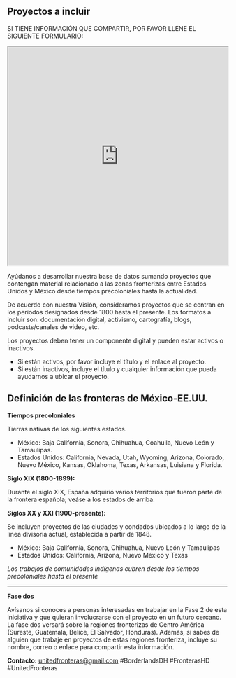 ## Proyectos a incluir

SI TIENE INFORMACIÓN QUE COMPARTIR, POR FAVOR LLENE EL SIGUIENTE FORMULARIO:

<iframe src="https://goo.gl/forms/mWNvJbvqC0lTPnCv1" width="100%" height="500" border="10"></iframe>


Ayúdanos a desarrollar nuestra base de datos sumando proyectos que contengan material relacionado a las
zonas fronterizas entre Estados Unidos y México desde tiempos precoloniales hasta la actualidad.

De acuerdo con nuestra Visión, consideramos proyectos  que se centran en los períodos designados desde
1800 hasta el presente. Los formatos a incluir son: documentación digital, activismo, cartografía,
blogs, podcasts/canales de video, etc.

Los proyectos deben tener un componente digital y pueden estar activos o inactivos.
- Si están activos, por favor incluye el título y el enlace al proyecto.
- Si están inactivos, incluye el título y cualquier información que pueda ayudarnos a ubicar el proyecto.

## Definición de las fronteras de México-EE.UU.

**Tiempos precoloniales**

Tierras nativas de los siguientes estados.

- México: Baja California, Sonora, Chihuahua, Coahuila, Nuevo León y Tamaulipas.
- Estados Unidos: California, Nevada, Utah, Wyoming, Arizona, Colorado,  Nuevo México, Kansas, Oklahoma,
Texas, Arkansas, Luisiana y Florida.

**Siglo XIX (1800-1899):**

Durante el siglo XIX, España adquirió varios territorios que fueron parte de la frontera española; veáse
a los estados de arriba.

**Siglos XX y XXI (1900-presente):**

Se incluyen proyectos de las ciudades y condados ubicados a lo largo de la línea divisoria actual,
establecida a partir de 1848.

- México: Baja California, Sonora, Chihuahua, Nuevo León y Tamaulipas
- Estados Unidos: California, Arizona, Nuevo México y Texas

*Los trabajos de comunidades indígenas cubren desde los tiempos precoloniales hasta el presente*

---------------------------------------------------------------------------------------------------
**Fase dos**

Avísanos si conoces a personas interesadas en trabajar en la Fase 2 de esta iniciativa y que quieran
involucrarse con el proyecto en un futuro cercano. La fase dos versará sobre la regiones fronterizas de
Centro América (Sureste, Guatemala, Belice, El Salvador, Honduras). Además, si sabes de alguien que
trabaje en proyectos de estas regiones fronteriza, incluye su nombre, correo o enlace para compartir
esta información.

**Contacto:**
unitedfronteras@gmail.com
\#BorderlandsDH \#FronterasHD \#UnitedFronteras     

